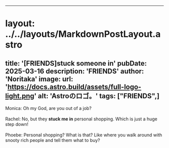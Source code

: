 
---
# layout: ../../layouts/MarkdownPostLayout.astro
title: '[FRIENDS]stuck someone in'
pubDate: 2025-03-16
description: 'FRIENDS'
author: 'Noritaka'
image:
    url: 'https://docs.astro.build/assets/full-logo-light.png'
    alt: 'Astroのロゴ。'
tags: ["FRIENDS",]
---

Monica: Oh my God, are you out of a job?<br>
<br>
Rachel: No, but they **stuck me in** personal shopping. Which is just a huge step down!<br>
<br>
Phoebe: Personal shopping? What is that? Like where you walk around with snooty rich people and tell them what to buy?<br>
<br>
